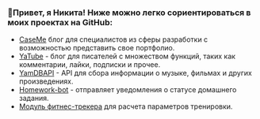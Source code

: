 <!--<div id="header" align="center">-->  
<!--<img src="https://media.giphy.com/media/WSBeyxvC1jH496xQGA/giphy.gif?cid=ecf05e47o5tamoarwa0k5nw72g91dtsacltwau261sm6dl41&rid=giphy.gif&ct=s" width="200"/>-->
### 👋Привет, я Никита! Ниже можно легко сориентироваться в моих проектах на GitHub:

- [CaseMe](https://github.com/VadimVolkovsky/case_me) блог для специалистов из сферы разработки с возможностью представить свое портфолио.
- [YaTube](https://github.com/askwlc/hw05_final) - блог для писателей с множеством функций, таких как комментарии, лайки, подписки и прочее.
- [YamDBAPI](https://github.com/askwlc/infra_sp2) - API для сбора информации о музыке, фильмах и других произведениях.
- [Homework-bot](https://github.com/askwlc/homework_bot) - отправляет уведомления о статусе домашнего задания.
- [Модуль фитнес-трекера](https://github.com/askwlc/hw_python_oop) для расчета параметров тренировки.

<!--<h3 align="left">LeetCode:</h3>-->
<!--[![KnlnKS's LeetCode stats](https://leetcode-stats-six.vercel.app/api?username=askwlc&theme=dark)](https://github.com/KnlnKS/leetcode-stats)-->  
